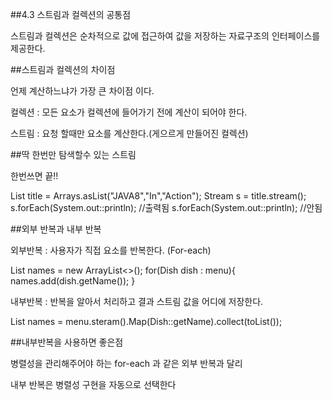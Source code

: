 ##4.3 스트림과 컬렉션의 공통점

  스트림과 컬렉션은 순차적으로 값에 접근하여 값을 저장하는 자료구조의 인터페이스를 제공한다.


##스트림과 컬렉션의 차이점

  언제 계산하느냐가 가장 큰 차이점 이다.

  컬렉션 : 모든 요소가 컬렉션에 들어가기 전에 계산이 되어야 한다.

  스트림 : 요청 할때만 요소를 계산한다.(게으르게 만들어진 컬렉션)


##딱 한번만 탐색할수 있는 스트림


  한번쓰면 끝!! 

  List<String> title = Arrays.asList("JAVA8","In","Action");
  Stream<String> s = title.stream();
  s.forEach(System.out::println);  //출력됨
  s.forEach(System.out::println);  //안됨
  
  
##외부 반복과 내부 반복
  
  외부반복 : 사용자가 직접 요소를 반복한다. (For-each)
  
  List<String> names = new ArrayList<>();
  for(Dish dish : menu){
    names.add(dish.getName());
  }
  
  
  내부반복 : 반복을 알아서 처리하고 결과 스트림 값을 어디에 저장한다.
  
  List<String> names = menu.steram().Map(Dish::getName).collect(toList());
  
 ##내부반복을 사용하면 좋은점
  
  병렬성을 관리해주어야 하는 for-each 과 같은 외부 반복과 달리 
  
  내부 반복은 병렬성 구현을 자동으로 선택한다 
